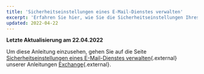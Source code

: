 ```yaml
---
title: 'Sicherheitseinstellungen eines E-Mail-Dienstes verwalten'
excerpt: 'Erfahren Sie hier, wie Sie die Sicherheitseinstellungen Ihres E-Mail-Dienstes verwalten'
updated: 2022-04-22
---
```


**Letzte Aktualisierung am 22.04.2022**

Um diese Anleitung einzusehen, gehen Sie auf die Seite [Sicherheitseinstellungen eines E-Mail-Dienstes verwalten](/pages/web/microsoft-collaborative-solutions/exchange_security_policy){.external} unserer Anleitungen [Exchange](/products/web-cloud-email-collaborative-solutions-microsoft-exchange){.external}.